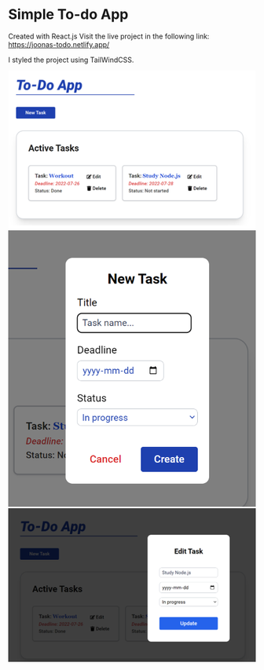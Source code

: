 # Simple To-do App
Created with React.js
Visit the live project in the following link:
https://joonas-todo.netlify.app/

I styled the project using TailWindCSS.


![Landing page](./img/todo.png)
![New todo](./img/newTask.png)
![Edit todo](./img/editTask.png)
